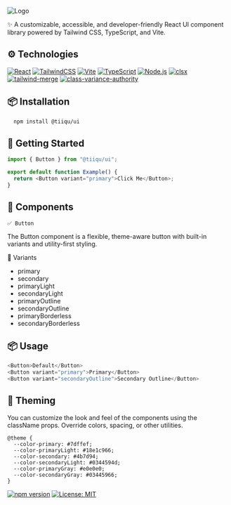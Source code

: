 ![Logo](https://v2.pdf2qa.org/images/logo-primary.svg)

✨ A customizable, accessible, and developer-friendly React UI component library powered by Tailwind CSS, TypeScript, and Vite.

## ⚙️ Technologies

[![React](https://img.shields.io/badge/React-20232a?style=for-the-badge&logo=react&logoColor=61DAFB)](https://react.dev)
[![TailwindCSS](https://img.shields.io/badge/TailwindCSS-0ea5e9?style=for-the-badge&logo=tailwindcss&logoColor=white)](https://tailwindcss.com)
[![Vite](https://img.shields.io/badge/Vite-646CFF?style=for-the-badge&logo=vite&logoColor=white)](https://vitejs.dev)
[![TypeScript](https://img.shields.io/badge/TypeScript-007ACC?style=for-the-badge&logo=typescript&logoColor=white)](https://www.typescriptlang.org/)
[![Node.js](https://img.shields.io/badge/Node.js-339933?style=for-the-badge&logo=node.js&logoColor=white)](https://nodejs.org/en/download)
[![clsx](https://img.shields.io/badge/clsx-1e293b?style=for-the-badge&logo=npm&logoColor=white)](https://github.com/lukeed/clsx)
[![tailwind-merge](https://img.shields.io/badge/tw--merge-06b6d4?style=for-the-badge&logo=tailwindcss&logoColor=white)](https://github.com/dcastil/tailwind-merge)
[![class-variance-authority](https://img.shields.io/badge/CVA-8b5cf6?style=for-the-badge&logo=vercel&logoColor=white)](https://cva.style)

## 📦 Installation

```bash
  npm install @tiiqu/ui
```

## 🚀 Getting Started

```javascript
import { Button } from "@tiiqu/ui";

export default function Example() {
  return <Button variant="primary">Click Me</Button>;
}
```

## 🧱 Components

```
✅ Button
```

The Button component is a flexible, theme-aware button with built-in variants and utility-first styling.

🎨 Variants

- primary
- secondary
- primaryLight
- secondaryLight
- primaryOutline
- secondaryOutline
- primaryBorderless
- secondaryBorderless

## 📦 Usage

```javascript
<Button>Default</Button>
<Button variant="primary">Primary</Button>
<Button variant="secondaryOutline">Secondary Outline</Button>


```

## 🎨 Theming

You can customize the look and feel of the components using the className props. Override colors, spacing, or other utilities.

```
@theme {
  --color-primary: #7dffef;
  --color-primaryLight: #18e1c966;
  --color-secondary: #4b7d94;
  --color-secondaryLight: #0344594d;
  --color-primaryGray: #e0e0e0;
  --color-secondaryGray: #03445966;
}

```

[![npm version](https://img.shields.io/npm/v/tiiqu-ui.svg)](https://www.npmjs.com/package/tiiqu-ui)
[![License: MIT](https://img.shields.io/badge/License-MIT-green.svg)](LICENSE)
